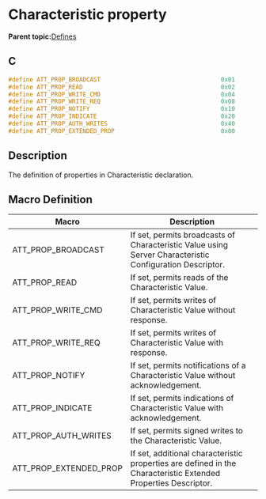 # Characteristic property

**Parent topic:**[Defines](GUID-F7CF3BA1-36B6-40A6-9257-19D4863812CA.md)

## C

```c
#define ATT_PROP_BROADCAST                                  0x01
#define ATT_PROP_READ                                       0x02
#define ATT_PROP_WRITE_CMD                                  0x04
#define ATT_PROP_WRITE_REQ                                  0x08
#define ATT_PROP_NOTIFY                                     0x10
#define ATT_PROP_INDICATE                                   0x20
#define ATT_PROP_AUTH_WRITES                                0x40
#define ATT_PROP_EXTENDED_PROP                              0x80
```

## Description

The definition of properties in Characteristic declaration.

## Macro Definition

|Macro|Description|
|-----|-----------|
|ATT\_PROP\_BROADCAST|If set, permits broadcasts of Characteristic Value using Server Characteristic Configuration Descriptor.|
|ATT\_PROP\_READ|If set, permits reads of the Characteristic Value.|
|ATT\_PROP\_WRITE\_CMD|If set, permits writes of Characteristic Value without response.|
|ATT\_PROP\_WRITE\_REQ|If set, permits writes of Characteristic Value with response.|
|ATT\_PROP\_NOTIFY|If set, permits notifications of a Characteristic Value without acknowledgement.|
|ATT\_PROP\_INDICATE|If set, permits indications of Characteristic Value with acknowledgement.|
|ATT\_PROP\_AUTH\_WRITES|If set, permits signed writes to the Characteristic Value.|
|ATT\_PROP\_EXTENDED\_PROP|If set, additional characteristic properties are defined in the Characteristic Extended Properties Descriptor.|


